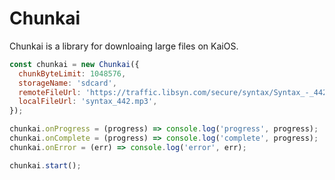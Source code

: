 # Chunkai

Chunkai is a library for downloaing large files on KaiOS.

```js
const chunkai = new Chunkai({
  chunkByteLimit: 1048576,
  storageName: 'sdcard',
  remoteFileUrl: 'https://traffic.libsyn.com/secure/syntax/Syntax_-_442.mp3?dest-id=532671',
  localFileUrl: 'syntax_442.mp3',
});

chunkai.onProgress = (progress) => console.log('progress', progress);
chunkai.onComplete = (progress) => console.log('complete', progress);
chunkai.onError = (err) => console.log('error', err);

chunkai.start();
```
